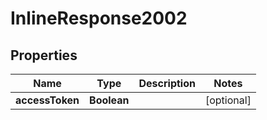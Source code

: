 # InlineResponse2002

## Properties
Name | Type | Description | Notes
------------ | ------------- | ------------- | -------------
**accessToken** | **Boolean** |  |  [optional]

